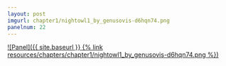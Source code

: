 ```yaml
---
layout: post
imgurl: chapter1/nightowl1_by_genusovis-d6hqn74.png
panelnum: 22
---
```


[![Panel]({{ site.baseurl }} {% link resources/chapters/chapter1/nightowl1_by_genusovis-d6hqn74.png %})]({{page.previous.url}}#panel)